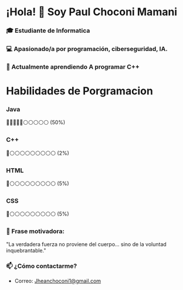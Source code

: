# ¡Hola! 👋 Soy Paul Choconi Mamani

### 🎓 Estudiante de Informatica  
### 💻 Apasionado/a por programación, ciberseguridad, IA.  
### 🌱 Actualmente aprendiendo A programar C++ 

# Habilidades de Porgramacion  

### Java  
🔵🔵🔵🔵🔵⚪⚪⚪⚪⚪ (50%)  

### C++  
🔵⚪⚪⚪⚪⚪⚪⚪⚪⚪ (2%)  

### HTML  
🔵⚪⚪⚪⚪⚪⚪⚪⚪⚪ (5%)  

### CSS  
🔵⚪⚪⚪⚪⚪⚪⚪⚪⚪ (5%)  

### 🚀 Frase motivadora:  
 
"La verdadera fuerza no proviene del cuerpo... sino de la voluntad inquebrantable."  
  
### 📫 ¿Cómo contactarme?  
- Correo: Jheanchoconi1@gmail.com
